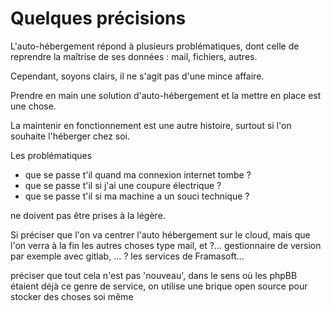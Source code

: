 # Quelques précisions

L'auto-hébergement répond à plusieurs problématiques,
dont celle de reprendre la maîtrise de ses données : mail, fichiers, autres.

Cependant, soyons clairs, il ne s'agit pas d'une mince affaire.

Prendre en main une solution d'auto-hébergement et la mettre en place est une chose.

La maintenir en fonctionnement est une autre histoire,
surtout si l'on souhaite l'héberger chez soi.

Les problématiques 

- que se passe t'il quand ma connexion internet tombe ?
- que se passe t'il si j'ai une coupure électrique ?
- que se passe t'il si ma machine a un souci technique ?

ne doivent pas être prises à la légère.


Si 
préciser que l'on va centrer l'auto hébergement sur le cloud, 
mais que l'on verra à la fin les autres choses type mail, et  ?...
gestionnaire de version par exemple avec gitlab, ... ?
les services de Framasoft...

préciser que tout cela n'est pas 'nouveau', dans le sens où les phpBB
étaient déjà ce genre de service, on utilise une brique open source
pour stocker des choses soi même
